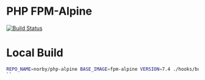 # PHP FPM-Alpine
[![Build Status](https://travis-ci.org/norbybaru/docker-php-alpine.svg?branch=master)](https://travis-ci.org/norbybaru/docker-php-alpine)

# Local Build
```bash
REPO_NAME=norby/php-alpine BASE_IMAGE=fpm-alpine VERSION=7.4 ./hooks/build.sh
``
